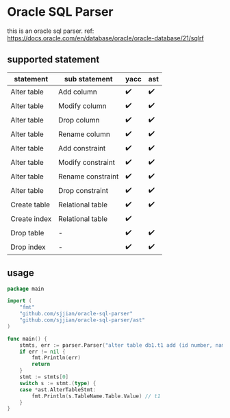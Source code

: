 # Oracle SQL Parser
this is an oracle sql parser. ref: https://docs.oracle.com/en/database/oracle/oracle-database/21/sqlrf

## supported statement
|statement| sub statement |yacc|ast|
|----|----|----|----|
|Alter table|Add column| :heavy_check_mark:|:heavy_check_mark:|
|Alter table|Modify column| :heavy_check_mark:|:heavy_check_mark:|
|Alter table|Drop column| :heavy_check_mark:|:heavy_check_mark:|
|Alter table|Rename column| :heavy_check_mark:|:heavy_check_mark:|
|Alter table|Add constraint| :heavy_check_mark:| :heavy_check_mark:|
|Alter table|Modify constraint| :heavy_check_mark:| :heavy_check_mark:|
|Alter table|Rename constraint| :heavy_check_mark:| :heavy_check_mark:|
|Alter table|Drop constraint| :heavy_check_mark:| :heavy_check_mark:|
|Create table|Relational table|:heavy_check_mark:|:heavy_check_mark:|
|Create index|Relational table|:heavy_check_mark:| |
|Drop table|-|:heavy_check_mark:|:heavy_check_mark:|
|Drop index|-|:heavy_check_mark:|:heavy_check_mark:|

## usage
```go
package main

import (
	"fmt"
	"github.com/sjjian/oracle-sql-parser"
	"github.com/sjjian/oracle-sql-parser/ast"
)

func main() {
	stmts, err := parser.Parser("alter table db1.t1 add (id number, name varchar2(255))")
	if err != nil {
		fmt.Println(err)
		return
	}
	stmt := stmts[0]
	switch s := stmt.(type) {
	case *ast.AlterTableStmt:
		fmt.Println(s.TableName.Table.Value) // t1
	}
}
```
